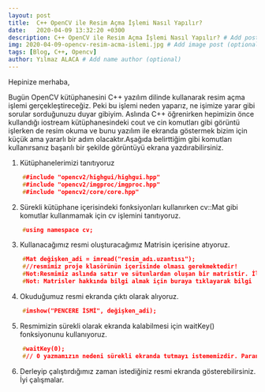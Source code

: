 ```yaml
---
layout: post
title:  C++ OpenCV ile Resim Açma İşlemi Nasıl Yapılır?
date:   2020-04-09 13:32:20 +0300
description: C++ OpenCV ile Resim Açma İşlemi Nasıl Yapılır? # Add post description (optional)
img: 2020-04-09-opencv-resim-acma-islemi.jpg # Add image post (optional)
tags: [Blog, C++, Opencv]
author: Yılmaz ALACA # Add name author (optional)
---
```

Hepinize merhaba,

Bugün OpenCV kütüphanesini C++ yazılım dilinde kullanarak resim açma işlemi gerçekleştireceğiz. Peki bu işlemi neden yaparız, ne işimize yarar gibi sorular sorduğunuzu duyar gibiyim. Aslında C++ öğrenirken hepimizin önce kullandığı iostream kütüphanesindeki cout ve cin komutları gibi görüntü işlerken de resim okuma ve bunu yazılım ile ekranda göstermek bizim için küçük ama yararlı bir adım olacaktır.Aşağıda belirttiğim gibi komutları kullanırsanız başarılı bir şekilde görüntüyü ekrana yazdırabilirsiniz.

1. Kütüphanelerimizi tanıtıyoruz
```cpp
	##include "opencv2/highgui/highgui.hpp"
	##include "opencv2/imgproc/imgproc.hpp"
	##include "opencv2/core/core.hpp"
```
2. Sürekli kütüphane içerisindeki fonksiyonları kullanırken cv::Mat gibi komutlar kullanmamak için cv işlemini tanıtıyoruz.
```cpp
	#using namespace cv;
```
3. Kullanacağımız resmi oluşturacağımız Matrisin içerisine atıyoruz.
```cpp
	#Mat değişken_adi = imread("resim_adı.uzantısı");
	#//resmimiz proje klasörünün içerisinde olması gerekmektedir!
	#Not:Resmimiz aslında satır ve sütunlardan oluşan bir matristir. İleridede derslerimizde #değineceğimiz konulardan olacaktır çünkü eğer görüntü üzerinde değişiklik yapmak istiyorsak #matrisin içerisindeki değerlerle oynamamız gerekmektedir.
	#Not: Matrisler hakkında bilgi almak için buraya tıklayarak bilgi 	edinebilirsiniz.
```
4. Okuduğumuz resmi ekranda çıktı olarak alıyoruz.
```cpp
	#imshow("PENCERE İSMİ", değişken_adi);
```
5. Resmimizin sürekli olarak ekranda kalabilmesi için waitKey() fonksiyonunu kullanıyoruz.
```cpp
	#waitKey(0); 
	#// 0 yazmamızın nedeni sürekli ekranda tutmayı istememizdir. Parantezler içerisine 0 yerine #1000 yazarsak 1 saniye açık kalıp sonra görüntü kaybolacaktır.
```
6. Derleyip çalıştırdığımız zaman istediğiniz resmi ekranda gösterebilirsiniz. İyi çalışmalar.